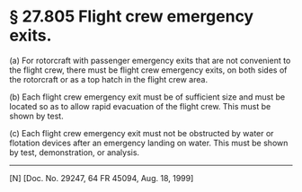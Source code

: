 # § 27.805   Flight crew emergency exits.

(a) For rotorcraft with passenger emergency exits that are not convenient to the flight crew, there must be flight crew emergency exits, on both sides of the rotorcraft or as a top hatch in the flight crew area.


(b) Each flight crew emergency exit must be of sufficient size and must be located so as to allow rapid evacuation of the flight crew. This must be shown by test.


(c) Each flight crew emergency exit must not be obstructed by water or flotation devices after an emergency landing on water. This must be shown by test, demonstration, or analysis.



---

[N] [Doc. No. 29247, 64 FR 45094, Aug. 18, 1999]




